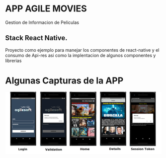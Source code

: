 # APP AGILE MOVIES
Gestion de Informacion de Peliculas

## Stack React Native.
Proyecto como ejemplo para manejar los componentes de react-native y el consumo de Api-res asi como la implentacion de algunos componentes y librerias

# Algunas Capturas de la APP

<p align="center">
  <img src="https://github.com/jhonatalex/AgileMovies/blob/master/screen.png" width="800" title="hover text">
</p>
